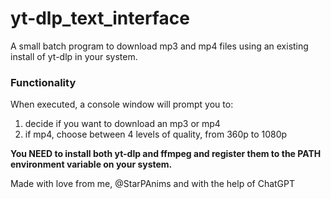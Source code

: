 # yt-dlp_text_interface
A small batch program to download mp3 and mp4 files using an existing install of yt-dlp in your system.

### Functionality
When executed, a console window will prompt you to:
1. decide if you want to download an mp3 or mp4
2. if mp4, choose between 4 levels of quality, from 360p to 1080p

**You NEED to install both yt-dlp and ffmpeg and register them to the PATH environment variable on your system.**  

Made with love from me, @StarPAnims and with the help of ChatGPT
